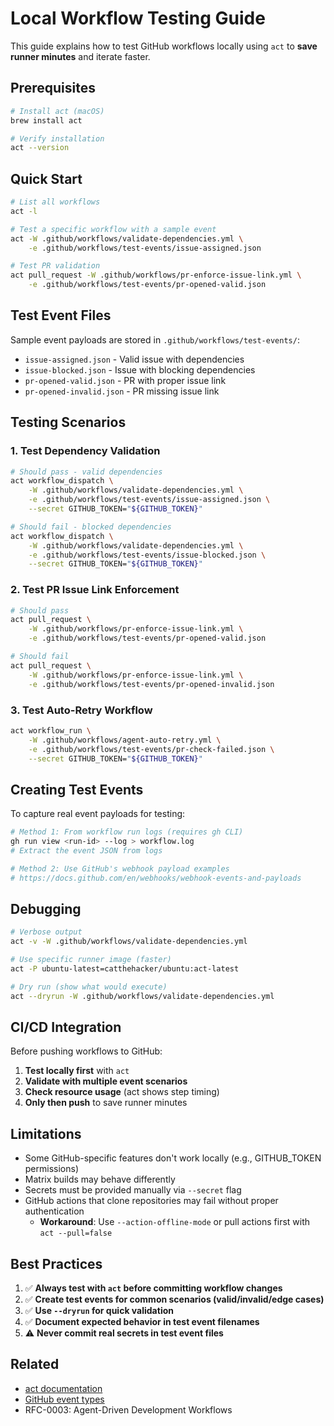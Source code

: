# Local Workflow Testing Guide

This guide explains how to test GitHub workflows locally using `act` to **save runner minutes** and iterate faster.

## Prerequisites

```bash
# Install act (macOS)
brew install act

# Verify installation
act --version
```

## Quick Start

```bash
# List all workflows
act -l

# Test a specific workflow with a sample event
act -W .github/workflows/validate-dependencies.yml \
    -e .github/workflows/test-events/issue-assigned.json

# Test PR validation
act pull_request -W .github/workflows/pr-enforce-issue-link.yml \
    -e .github/workflows/test-events/pr-opened-valid.json
```

## Test Event Files

Sample event payloads are stored in `.github/workflows/test-events/`:

- `issue-assigned.json` - Valid issue with dependencies
- `issue-blocked.json` - Issue with blocking dependencies
- `pr-opened-valid.json` - PR with proper issue link
- `pr-opened-invalid.json` - PR missing issue link

## Testing Scenarios

### 1. Test Dependency Validation

```bash
# Should pass - valid dependencies
act workflow_dispatch \
    -W .github/workflows/validate-dependencies.yml \
    -e .github/workflows/test-events/issue-assigned.json \
    --secret GITHUB_TOKEN="${GITHUB_TOKEN}"

# Should fail - blocked dependencies
act workflow_dispatch \
    -W .github/workflows/validate-dependencies.yml \
    -e .github/workflows/test-events/issue-blocked.json \
    --secret GITHUB_TOKEN="${GITHUB_TOKEN}"
```

### 2. Test PR Issue Link Enforcement

```bash
# Should pass
act pull_request \
    -W .github/workflows/pr-enforce-issue-link.yml \
    -e .github/workflows/test-events/pr-opened-valid.json

# Should fail
act pull_request \
    -W .github/workflows/pr-enforce-issue-link.yml \
    -e .github/workflows/test-events/pr-opened-invalid.json
```

### 3. Test Auto-Retry Workflow

```bash
act workflow_run \
    -W .github/workflows/agent-auto-retry.yml \
    -e .github/workflows/test-events/pr-check-failed.json \
    --secret GITHUB_TOKEN="${GITHUB_TOKEN}"
```

## Creating Test Events

To capture real event payloads for testing:

```bash
# Method 1: From workflow run logs (requires gh CLI)
gh run view <run-id> --log > workflow.log
# Extract the event JSON from logs

# Method 2: Use GitHub's webhook payload examples
# https://docs.github.com/en/webhooks/webhook-events-and-payloads
```

## Debugging

```bash
# Verbose output
act -v -W .github/workflows/validate-dependencies.yml

# Use specific runner image (faster)
act -P ubuntu-latest=catthehacker/ubuntu:act-latest

# Dry run (show what would execute)
act --dryrun -W .github/workflows/validate-dependencies.yml
```

## CI/CD Integration

Before pushing workflows to GitHub:

1. **Test locally first** with `act`
2. **Validate with multiple event scenarios**
3. **Check resource usage** (act shows step timing)
4. **Only then push** to save runner minutes

## Limitations

- Some GitHub-specific features don't work locally (e.g., GITHUB_TOKEN permissions)
- Matrix builds may behave differently
- Secrets must be provided manually via `--secret` flag
- GitHub actions that clone repositories may fail without proper authentication
  - **Workaround**: Use `--action-offline-mode` or pull actions first with `act --pull=false`

## Best Practices

1. ✅ **Always test with `act` before committing workflow changes**
2. ✅ **Create test events for common scenarios (valid/invalid/edge cases)**
3. ✅ **Use `--dryrun` for quick validation**
4. ✅ **Document expected behavior in test event filenames**
5. ⚠️ **Never commit real secrets in test event files**

## Related

- [act documentation](https://github.com/nektos/act)
- [GitHub event types](https://docs.github.com/en/actions/using-workflows/events-that-trigger-workflows)
- RFC-0003: Agent-Driven Development Workflows
